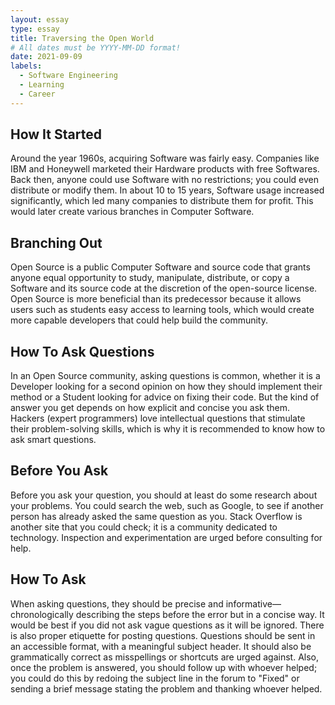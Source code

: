 ```yaml
---
layout: essay
type: essay
title: Traversing the Open World
# All dates must be YYYY-MM-DD format!
date: 2021-09-09
labels:
  - Software Engineering
  - Learning
  - Career
---
```

## How It Started
 Around the year 1960s, acquiring Software was fairly easy. Companies like IBM and Honeywell marketed their Hardware products with free Softwares. Back then, anyone could use Software with no restrictions; you could even distribute or modify them. In about 10 to 15 years, Software usage increased significantly, which led many companies to distribute them for profit. This would later create various branches in Computer Software. 
## Branching Out
Open Source is a public Computer Software and source code that grants anyone equal opportunity to study, manipulate, distribute, or copy a Software and its source code at the discretion of the open-source license.  Open Source is more beneficial than its predecessor because it allows users such as students easy access to learning tools, which would create more capable developers that could help build the community.
## How To Ask Questions
In an Open Source community, asking questions is common, whether it is a Developer looking for a second opinion on how they should implement their method or a Student looking for advice on fixing their code. But the kind of answer you get depends on how explicit and concise you ask them. Hackers (expert programmers) love intellectual questions that stimulate their problem-solving skills, which is why it is recommended to know how to ask smart questions. 
## Before You Ask
Before you ask your question, you should at least do some research about your problems. You could search the web, such as Google, to see if another person has already asked the same question as you. Stack Overflow is another site that you could check; it is a community dedicated to technology. Inspection and experimentation are urged before consulting for help.
## How To Ask
When asking questions, they should be precise and informative—chronologically describing the steps before the error but in a concise way.   It would be best if you did not ask vague questions as it will be ignored. There is also proper etiquette for posting questions. Questions should be sent in an accessible format, with a meaningful subject header. It should also be grammatically correct as misspellings or shortcuts are urged against. Also, once the problem is answered, you should follow up with whoever helped; you could do this by redoing the subject line in the forum to "Fixed" or sending a brief message stating the problem and thanking whoever helped.

